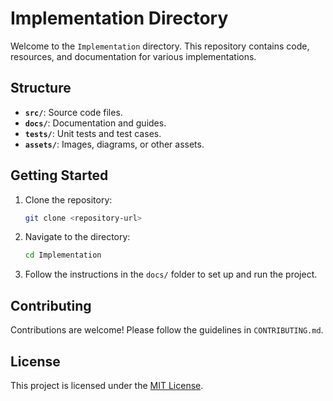 # Implementation Directory

Welcome to the `Implementation` directory. This repository contains code, resources, and documentation for various implementations.

## Structure

- **`src/`**: Source code files.
- **`docs/`**: Documentation and guides.
- **`tests/`**: Unit tests and test cases.
- **`assets/`**: Images, diagrams, or other assets.

## Getting Started

1. Clone the repository:
    ```bash
    git clone <repository-url>
    ```
2. Navigate to the directory:
    ```bash
    cd Implementation
    ```
3. Follow the instructions in the `docs/` folder to set up and run the project.

## Contributing

Contributions are welcome! Please follow the guidelines in `CONTRIBUTING.md`.

## License

This project is licensed under the [MIT License](LICENSE).